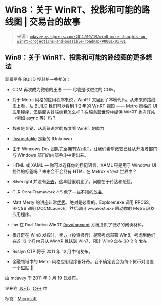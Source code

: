 <!--yml

分类：未分类

日期：2024 年 5 月 18 日 06:16:46

-->

# Win8：关于 WinRT、投影和可能的路线图 | 交易台的故事

> 来源：[`mdavey.wordpress.com/2011/09/19/win8-more-thoughts-on-winrt-projections-and-possible-roadmap/#0001-01-01`](https://mdavey.wordpress.com/2011/09/19/win8-more-thoughts-on-winrt-projections-and-possible-roadmap/#0001-01-01)

## Win8：关于 WinRT、投影和可能的路线图的更多想法

观看更多 BUILD 视频的一些想法：

+   COM 再次成为微软的王者 —— 尽管是改进过的 COM。

+   对于 Metro 风格的应用程序来说，WinRT 又回到了本地代码。从未来的路线图上看，从 BUILD 我们可以看到 1-2 年的 WinRT 视图 —— Metro 风格的 UI 应用程序，但是服务器端编程怎么样？在服务器世界中提供 WinRT 也有好处（例如 async 等）吗？

+   投影是关键，从高级语言的角度看 WinRT 的魔力

+   [IInspectable](http://msdn.microsoft.com/en-us/library/br205821(v=vs.85).aspx) 是新的 IUnknown

+   由于 Windows Dev 团队完全拥有[WinRT](http://blogs.microsoft.co.il/blogs/sasha/archive/2011/09/17/under-the-covers-of-winrt-using-c.aspx)，让我们希望微软已经从开发者部门与 Windows 部门的内部争斗中走出来。

+   HTML 或 XAML — 你可以选择你的标记语言。XAML 只是用于 Windows UI 控件的标签吗？未来会不会只有 HTML 在 Metrox vNext 世界中？

+   Silverlight 并没有[死去](http://pendsevikram.blogspot.com/2011/09/silverlight-is-deadand-our-thought.html)，这早就很明显了。问题在于传达和恐慌。

+   CLR Core Framework 4.5 做了一些不错的[改进](http://blogs.microsoft.co.il/blogs/sasha/archive/2011/09/17/improvements-in-the-clr-core-in-net-framework-4-5.aspx)。

+   Matt Merry 的讲座非常[优秀](http://channel9.msdn.com/Events/BUILD/BUILD2011/PLAT-875T)。绝对是必看的。Explorer.exe 调用 RPCSS，RPCSS 调用 DOCMLaunch，然后调用 wwahost.exe 启动你的 Metro 风格应用程序。

+   Ian 在 Real Native WinRT [Development](http://www.interact-sw.co.uk/iangblog/2011/09/16/real-native-winrt) 方面提供了很好的阅读材料。

+   很好奇在 Win8 发布时，卖方（投资银行）是否考虑部署 Win8，考虑到他们在近 12 个月内只从 WinXP 跳跃到 Win7，预计 Win8 会在 2012 年发布，

+   Roslyn CTP 将于 2011 年 10 月中旬发布。

+   金融领域中的 Metro 风格应用程序很好奇。我不确定我会为每个货币对设置一个磁贴 🙂

由 mdavey 于 2011 年 9 月 19 日发布。

发布在 [.NET](https://mdavey.wordpress.com/category/languages/net/)、[C++](https://mdavey.wordpress.com/category/languages/c/) 中

标签：[Microsoft](https://mdavey.wordpress.com/tag/microsoft/)
